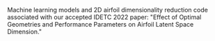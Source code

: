 Machine learning models and 2D airfoil dimensionality reduction code associated with our accepted IDETC 2022 paper: "Effect of Optimal Geometries and Performance Parameters on Airfoil Latent Space Dimension."

